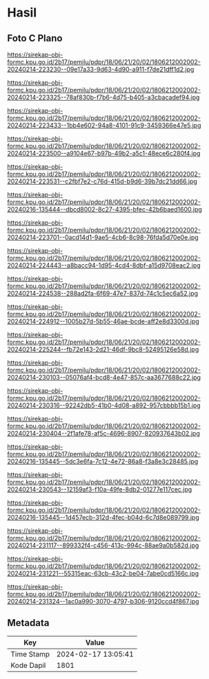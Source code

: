 # Hasil

## Foto C Plano

https://sirekap-obj-formc.kpu.go.id/2b17/pemilu/pdpr/18/06/21/20/02/1806212002002-20240214-223230--09e17a33-9d63-4d90-a911-f7de21dff1d2.jpg

https://sirekap-obj-formc.kpu.go.id/2b17/pemilu/pdpr/18/06/21/20/02/1806212002002-20240214-223325--78af830b-f7b6-4d75-b405-a3cbacadef94.jpg

https://sirekap-obj-formc.kpu.go.id/2b17/pemilu/pdpr/18/06/21/20/02/1806212002002-20240214-223433--1bb4e602-94a8-4101-91c9-3459366e47e5.jpg

https://sirekap-obj-formc.kpu.go.id/2b17/pemilu/pdpr/18/06/21/20/02/1806212002002-20240214-223500--a9104e67-b97b-49b2-a5c1-48ece6c280f4.jpg

https://sirekap-obj-formc.kpu.go.id/2b17/pemilu/pdpr/18/06/21/20/02/1806212002002-20240214-223531--c2fbf7e2-c76d-415d-b9d6-39b7dc21dd66.jpg

https://sirekap-obj-formc.kpu.go.id/2b17/pemilu/pdpr/18/06/21/20/02/1806212002002-20240216-135444--dbcd8002-8c27-4395-bfec-42b6baed1600.jpg

https://sirekap-obj-formc.kpu.go.id/2b17/pemilu/pdpr/18/06/21/20/02/1806212002002-20240214-223701--0acd14d1-9ae5-4cb6-8c98-76fda5d70e0e.jpg

https://sirekap-obj-formc.kpu.go.id/2b17/pemilu/pdpr/18/06/21/20/02/1806212002002-20240214-224443--a8bacc94-1d95-4cd4-8dbf-a15d9708eac2.jpg

https://sirekap-obj-formc.kpu.go.id/2b17/pemilu/pdpr/18/06/21/20/02/1806212002002-20240214-224538--288ad2fa-6f69-47e7-837d-74c1c5ec6a52.jpg

https://sirekap-obj-formc.kpu.go.id/2b17/pemilu/pdpr/18/06/21/20/02/1806212002002-20240214-224912--1005b27d-5b55-46ae-bcde-aff2e8d3300d.jpg

https://sirekap-obj-formc.kpu.go.id/2b17/pemilu/pdpr/18/06/21/20/02/1806212002002-20240214-225244--fb72e143-2d21-46df-9bc8-52495126e58d.jpg

https://sirekap-obj-formc.kpu.go.id/2b17/pemilu/pdpr/18/06/21/20/02/1806212002002-20240214-230103--05076af4-bcd8-4e47-857c-aa3677688c22.jpg

https://sirekap-obj-formc.kpu.go.id/2b17/pemilu/pdpr/18/06/21/20/02/1806212002002-20240214-230316--92242db5-41b0-4d08-a892-957cbbbb15b1.jpg

https://sirekap-obj-formc.kpu.go.id/2b17/pemilu/pdpr/18/06/21/20/02/1806212002002-20240214-230404--2f1afe78-af5c-4696-8907-820937643b02.jpg

https://sirekap-obj-formc.kpu.go.id/2b17/pemilu/pdpr/18/06/21/20/02/1806212002002-20240216-135445--5dc3e6fa-7c12-4e72-86a8-f3a8e3c28485.jpg

https://sirekap-obj-formc.kpu.go.id/2b17/pemilu/pdpr/18/06/21/20/02/1806212002002-20240214-230543--12159af3-f10a-49fe-8db2-01277e117cec.jpg

https://sirekap-obj-formc.kpu.go.id/2b17/pemilu/pdpr/18/06/21/20/02/1806212002002-20240216-135445--1d457ecb-312d-4fec-b04d-6c7d8e089799.jpg

https://sirekap-obj-formc.kpu.go.id/2b17/pemilu/pdpr/18/06/21/20/02/1806212002002-20240214-231117--899332f4-c456-413c-994c-88ae9a0b582d.jpg

https://sirekap-obj-formc.kpu.go.id/2b17/pemilu/pdpr/18/06/21/20/02/1806212002002-20240214-231221--55315eac-63cb-43c2-be04-7abe0cd5166c.jpg

https://sirekap-obj-formc.kpu.go.id/2b17/pemilu/pdpr/18/06/21/20/02/1806212002002-20240214-231324--1ac0a990-3070-4797-b306-9120ccd4f867.jpg


## Metadata

| Key        | Value               |
| ---------- | ------------------- |
| Time Stamp | 2024-02-17 13:05:41 |
| Kode Dapil | 1801                |



